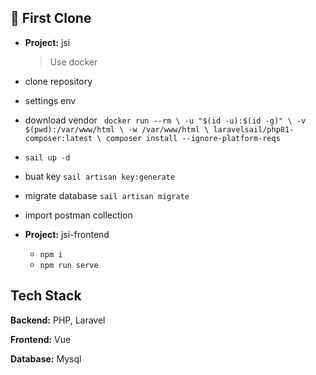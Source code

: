 
## 🚀 First Clone

- **Project:** jsi
  > Use docker
- clone repository
- settings env
- download vendor ```
    docker run --rm \
    -u "$(id -u):$(id -g)" \
    -v $(pwd):/var/www/html \
    -w /var/www/html \
    laravelsail/php81-composer:latest \
    composer install --ignore-platform-reqs``` 
- ```sail up -d```
- buat key ``` sail artisan key:generate ```
- migrate database ``` sail artisan migrate ```
- import postman collection


- **Project:** jsi-frontend
  - ```npm i ```
  - ```npm run serve```

## Tech Stack

**Backend:** PHP, Laravel

**Frontend:** Vue

**Database:** Mysql


